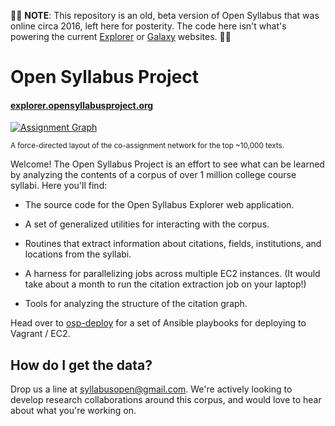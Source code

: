 
🚨🚨
**NOTE**: This repository is an old, beta version of Open Syllabus that was online circa 2016, left here for posterity. The code here isn't what's powering the current [Explorer](https://opensyllabus.org/) or [Galaxy](https://galaxy.opensyllabus.org/) websites.
🚨🚨

# Open Syllabus Project

#### [explorer.opensyllabusproject.org](http://explorer.opensyllabusproject.org)

<a href="http://explorer.opensyllabusproject.org/graph">![Assignment Graph](graph.jpg)</a>

<sup>A force-directed layout of the co-assignment network for the top ~10,000 texts.</sup>

Welcome! The Open Syllabus Project is an effort to see what can be learned by analyzing the contents of a corpus of over 1 million college course syllabi.  Here you'll find:

- The source code for the Open Syllabus Explorer web application.

- A set of generalized utilities for interacting with the corpus.

- Routines that extract information about citations, fields, institutions, and locations from the syllabi.

- A harness for parallelizing jobs across multiple EC2 instances. (It would take about a month to run the citation extraction job on your laptop!)

- Tools for analyzing the structure of the citation graph.

Head over to [osp-deploy](https://github.com/davidmcclure/osp-deploy) for a set of Ansible playbooks for deploying to Vagrant / EC2.

## How do I get the data?

Drop us a line at syllabusopen@gmail.com. We're actively looking to develop research collaborations around this corpus, and would love to hear about what you're working on.
